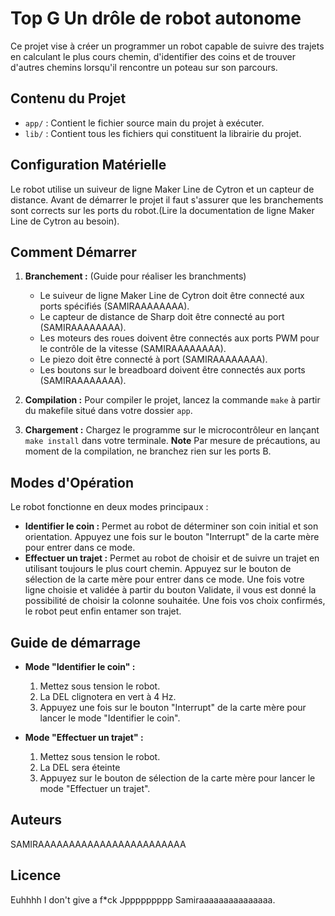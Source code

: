 # Top G Un drôle de robot autonome

Ce projet vise à créer un programmer un robot capable de suivre des trajets en calculant le plus cours chemin, d'identifier des coins 
et de trouver d'autres chemins lorsqu'il rencontre un poteau sur son parcours.

## Contenu du Projet

- `app/` : Contient le fichier source main du projet à exécuter.
- `lib/` : Contient tous les fichiers qui constituent la librairie du projet.

## Configuration Matérielle

Le robot utilise un suiveur de ligne Maker Line de Cytron et un capteur de distance. 
Avant de démarrer le projet il faut s'assurer que les branchements sont corrects sur les ports du robot.(Lire la documentation de ligne Maker Line de Cytron au besoin).


## Comment Démarrer

1. **Branchement :** (Guide pour réaliser les branchments)

   - Le suiveur de ligne Maker Line de Cytron doit être connecté aux ports spécifiés (SAMIRAAAAAAAA).
   - Le capteur de distance de Sharp doit être connecté au port (SAMIRAAAAAAAA).
   - Les moteurs des roues doivent être connectés aux ports PWM pour le contrôle de la vitesse (SAMIRAAAAAAAA).
   - Le piezo doit être connecté à port (SAMIRAAAAAAAA).
   - Les boutons sur le breadboard doivent être connectés aux ports (SAMIRAAAAAAAA).

2. **Compilation :** Pour compiler le projet, lancez la commande `make` à partir du makefile situé dans votre dossier `app`.
3. **Chargement :** Chargez le programme sur le microcontrôleur en lançant `make install` dans votre terminale.
**Note** Par mesure de précautions, au moment de la compilation, ne branchez rien sur les ports B.

## Modes d'Opération

Le robot fonctionne en deux modes principaux :
- **Identifier le coin :** Permet au robot de déterminer son coin initial et son orientation. Appuyez une fois sur le bouton "Interrupt" de la carte mère pour entrer dans ce mode.
- **Effectuer un trajet :** Permet au robot de choisir et de suivre un trajet en utilisant toujours le plus court chemin. Appuyez sur le bouton de sélection de la carte mère pour entrer dans ce mode. Une fois votre ligne choisie et validée à partir du bouton Validate, il vous est donné la possibilité de choisir la colonne souhaitée. Une fois vos choix confirmés, le robot peut enfin entamer son trajet.


## Guide de démarrage

- **Mode "Identifier le coin" :**
  1. Mettez sous tension le robot.
  2. La DEL clignotera en vert à 4 Hz.
  3. Appuyez une fois sur le bouton "Interrupt" de la carte mère pour lancer le mode "Identifier le coin".

- **Mode "Effectuer un trajet" :**
  1. Mettez sous tension le robot.
  2. La DEL sera éteinte
  3. Appuyez sur le bouton de sélection de la carte mère pour lancer le mode "Effectuer un trajet".



## Auteurs
SAMIRAAAAAAAAAAAAAAAAAAAAAAAA


## Licence

Euhhhh I don't give a f*ck Jppppppppp Samiraaaaaaaaaaaaaaa.
